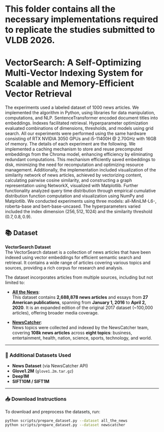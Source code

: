 # This folder contains all the necessary implementations required to replicate the studies submitted to VLDB 2026.
# VectorSearch: A Self-Optimizing Multi-Vector Indexing System for Scalable and Memory-Efficient Vector Retrieval

The experiments used a labeled dataset of 1000 news articles. We implemented the algorithm in Python, using libraries for data manipulation, computations, and NLP. SentenceTransformer encoded document titles into embeddings. Indexes facilitated retrieval. Hyperparameter optimization evaluated combinations of dimensions, thresholds, and models using grid search. All our experiments were performed using the same hardware consisting of RTX NVIDIA 3050 GPUs and i5-11400H @ 2.70GHz with 16GB of memory. The details of each experiment are the following.
We implemented a caching mechanism to store and reuse precomputed embeddings from the Chroma model, enhancing efficiency by eliminating redundant computations. This mechanism efficiently saved embeddings to disk, minimizing the need for recomputation and optimizing resource management. Additionally, the implementation included visualization of the similarity network of news articles, achieved by vectorizing content, calculating pairwise cosine similarity, and constructing a graph representation using NetworkX, visualized with Matplotlib. Further functionality analyzed query time distribution through empirical cumulative distribution function computation and visualization using NumPy and Matplotlib.
 We conducted experiments using three models: all-MiniLM-L6-, 
 roberta-base and bert-base-uncased. The hyperparameters varied included the index dimension $(256, 512, 1024)$ and the similarity threshold $(0.7, 0.8, 0.9)$. 
## 📚 Dataset

**VectorSearch Dataset**  
The VectorSearch dataset is a collection of news articles that have been indexed using vector embeddings for efficient semantic search and retrieval. It contains a wide range of articles covering various topics and sources, providing a rich corpus for research and analysis.

The dataset incorporates articles from multiple sources, including but not limited to:

- [**All the News**](https://components.one/datasets/all-the-news-2-news-articles-dataset):  
  This dataset contains **2,688,878 news articles** and essays from **27 American publications**, spanning from **January 1, 2016** to **April 2, 2020**. It is an expanded edition of the original 2017 dataset (~100,000 articles), offering broader media coverage.

- [**NewsCatcher**](https://www.newscatcherapi.com/):  
  News topics were collected and indexed by the NewsCatcher team, covering **108k news articles** across **eight topics**: business, entertainment, health, nation, science, sports, technology, and world.

---

### 🔻 Additional Datasets Used

- **News Dataset** (via NewsCatcher API)  
- **Glove1.2M** (`glove1.2m.tar.gz`)  
- **Deep1M**  
- **SIFT10M / SIFT1M**

---

### 📥 Download Instructions

To download and preprocess the datasets, run:

```bash
python scripts/prepare_dataset.py --dataset all_the_news
python scripts/prepare_dataset.py --dataset newscatcher



